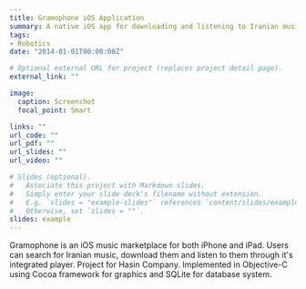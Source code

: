 ```yaml
---
title: Gramophone iOS Application
summary: A native iOS app for downloading and listening to Iranian music.
tags:
- Robotics
date: "2014-01-01T00:00:00Z"

# Optional external URL for project (replaces project detail page).
external_link: ""

image:
  caption: Screenshot
  focal_point: Smart

links: ""
url_code: ""
url_pdf: ""
url_slides: ""
url_video: ""

# Slides (optional).
#   Associate this project with Markdown slides.
#   Simply enter your slide deck's filename without extension.
#   E.g. `slides = "example-slides"` references `content/slides/example-slides.md`.
#   Otherwise, set `slides = ""`.
slides: example
---
```


Gramophone is an iOS music marketplace for both iPhone and iPad. Users can search for Iranian music, download them and listen to them through it's integrated player. Project for Hasin Company. Implemented in Objective-C using Cocoa framework for graphics and SQLite for database system.